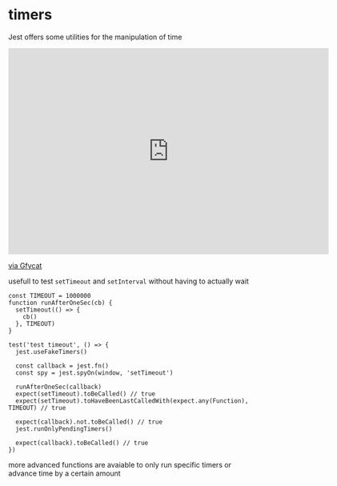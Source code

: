 # timers

Jest offers some utilities for the manipulation of time

<iframe src='https://gfycat.com/ifr/AlertCalmHerring' frameborder='0' scrolling='no' allowfullscreen width='640' height='412'></iframe><p> <a href="https://gfycat.com/alertcalmherring">via Gfycat</a></p>

usefull to test `setTimeout` and `setInterval` without having to actually wait

```
const TIMEOUT = 1000000
function runAfterOneSec(cb) {
  setTimeout(() => {
    cb()
  }, TIMEOUT)
}

test('test timeout', () => {
  jest.useFakeTimers()

  const callback = jest.fn()
  const spy = jest.spyOn(window, 'setTimeout')

  runAfterOneSec(callback)
  expect(setTimeout).toBeCalled() // true
  expect(setTimeout).toHaveBeenLastCalledWith(expect.any(Function), TIMEOUT) // true

  expect(callback).not.toBeCalled() // true
  jest.runOnlyPendingTimers()

  expect(callback).toBeCalled() // true
})
```

more advanced functions are avaiable to only run specific timers or advance time by a certain amount
